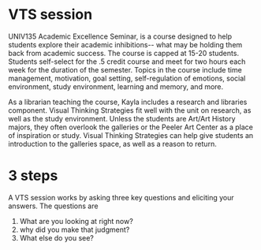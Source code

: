 # VTS session

UNIV135 Academic Excellence Seminar, is a course designed to help students explore their academic inhibitions-- what may be holding them back from academic success. The course is capped at 15-20 students. Students self-select for the .5 credit course and meet for two hours each week for the duration of the semester. Topics in the course include time management, motivation, goal setting, self-regulation of emotions, social environment, study environment, learning and memory, and more.

As a librarian teaching the course, Kayla includes a research and libraries component. Visual Thinking Strategies fit well with the unit on research, as well as the study environment. Unless the students are Art/Art History majors, they often overlook the galleries or the Peeler Art Center as a place of inspiration or study. Visual Thinking Strategies can help give students an introduction to the galleries space, as well as a reason to return.

# 3 steps

A VTS session works by asking three key questions and eliciting your answers. The questions are

1. What are you looking at right now?
2. why did you make that judgment?
3. What else do you see?
